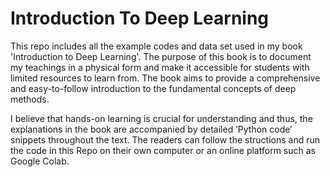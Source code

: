 # Introduction To Deep Learning

This repo includes all the example codes and data set used in my book 'Introduction to Deep Learning'. The purpose of this book is to document my teachings in a physical form and make it accessible for students with limited resources to learn from. The book aims to provide a comprehensive and easy-to-follow introduction to the fundamental concepts of deep methods. 

I believe that hands-on learning is crucial for understanding and thus, the explanations in the book are accompanied by detailed ’Python code’ snippets throughout the text. The readers can follow the structions and run the code in this Repo on their own computer or an online platform such as Google Colab.
